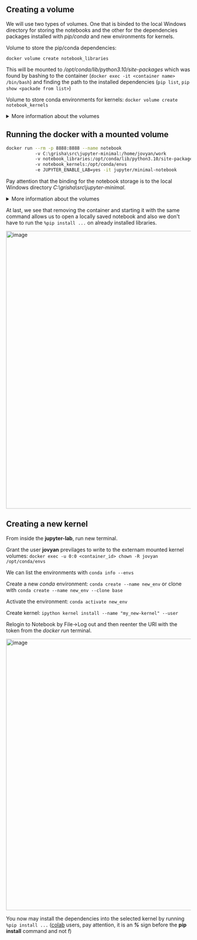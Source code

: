 ## Creating a volume
We will use two types of volumes. One that is binded to the local Windows directory for storing the notebooks and the other for 
the dependencies packages installed with *pip/conda* and new environments for kernels.

Volume to store the pip/conda dependencies:

`docker volume create notebook_libraries`

This will be mounted to */opt/conda/lib/python3.10/site-packages* which was found by bashing to the container (`docker exec -it <container name> /bin/bash`) 
and finding the path to the installed dependencies (`pip list`, `pip show <packade from list>`)

Volume to store conda environments for kernels:
`docker volume create notebook_kernels`

<details>
  <summary>More information about the volumes</summary> 
  To show volume config:
`docker inspect notebook_volume`
</details>


## Running the docker with a mounted volume
```bash
docker run --rm -p 8888:8888 --name notebook 
           -v C:\grisha\src\jupyter-minimal:/home/jovyan/work 
           -v notebook_libraries:/opt/conda/lib/python3.10/site-packages 
           -v notebook_kernels:/opt/conda/envs
           -e JUPYTER_ENABLE_LAB=yes -it jupyter/minimal-notebook
```

Pay attention that the binding for the notebook storage is to the local Windows directory *C:\grisha\src\jupyter-minimal*.

<details>
  <summary>More information about the volumes</summary> 
To see the bindings of volumes and their locations we may run

`docker inspect -f '{{ .Mounts }}' <container_id>`
  
<img width="664" alt="image" src="https://user-images.githubusercontent.com/1709151/186663569-1990a327-0aa7-4474-b47d-bb1341b741ec.png">
</details>

At last, we see that removing the container and starting it with the same command allows us to open a locally saved notebook and 
also we don't have to run the `%pip install ...` on already installed libraries.

<img width="756" alt="image" src="https://user-images.githubusercontent.com/1709151/186664275-e44f3324-e319-44ae-a894-def7ec1907f0.png">

## Creating a new kernel
From inside the **jupyter-lab**, run new terminal.

Grant the user **jovyan** previlages to write to the externam mounted kernel volumes: `docker exec -u 0:0 <container_id> chown -R jovyan /opt/conda/envs`

We can list the environments with `conda info --envs`

Create a new *conda* environment: `conda create --name new_env` or clone with `conda create --name new_env --clone base`

Activate the environment: `conda activate new_env`

Create kernel: `ipython kernel install --name "my_new-kernel" --user`

Relogin to Notebook by File->Log out and then reenter the URI with the token from the *docker run* terminal. 

<img width="739" alt="image" src="https://user-images.githubusercontent.com/1709151/186708784-bad25661-3dff-43ed-9db6-6c029949aee1.png">

You now may install the dependencies into the selected kernel by running `%pip install ...` 
  ([colab](https://colab.research.google.com/) users, pay attention, it is an ***%*** sign before the **pip install** command and not ***!***)





